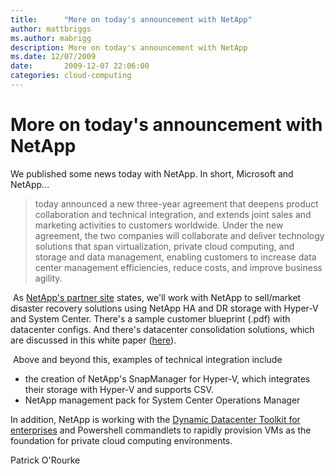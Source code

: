 ```yaml
---
title:      "More on today's announcement with NetApp"
author: mattbriggs
ms.author: mabrigg
description: More on today's announcement with NetApp
ms.date: 12/07/2009
date:       2009-12-07 22:06:00
categories: cloud-computing
---
```

# More on today's announcement with NetApp

We published some news today with NetApp. In short, Microsoft and NetApp... 

> today announced a new three-year agreement that deepens product collaboration and technical integration, and extends joint sales and marketing activities to customers worldwide. Under the new agreement, the two companies will collaborate and deliver technology solutions that span virtualization, private cloud computing, and storage and data management, enabling customers to increase data center management efficiencies, reduce costs, and improve business agility.

 As [NetApp's partner site](https://bluexp.netapp.com/blog/ma-anf-blg-windows-virtual-desktop-implementation "NetApp site on MS.com/virtualization") states, we'll work with NetApp to sell/market disaster recovery solutions using NetApp HA and DR storage with Hyper-V and System Center. There's a sample customer blueprint (.pdf) with datacenter configs. And there's datacenter consolidation solutions, which are discussed in this white paper ([here](http://www-download.netapp.com/edm/gen/20090129_TOT_Articles/TOT_Virtualize_Hyper-V_13JAN09-CB.pdf "white paper")). 

 Above and beyond this, examples of technical integration include

  * the creation of NetApp's SnapManager for Hyper-V, which integrates their storage with Hyper-V and supports CSV.
  * NetApp management pack for System Center Operations Manager



In addition, NetApp is working with the [Dynamic Datacenter Toolkit for enterprises](/archive/blogs/ddcalliance/dynamic-data-center-toolkit-for-the-enterprise-extensibility-story-and-opportunities-for-hardware-partners "blog post") and Powershell commandlets to rapidly provision VMs as the foundation for private cloud computing environments. 

Patrick O'Rourke
